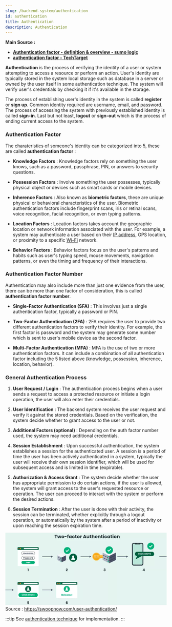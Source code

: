 ```yaml
---
slug: /backend-system/authentication
id: authentication
title: Authentication
description: Authentication
---
```


**Main Source :**

- **[Authentication factor - definition & overview - sumo logic](https://www.sumologic.com/glossary/authentication-factor/)**
- **[authentication factor - TechTarget](https://www.techtarget.com/searchsecurity/definition/authentication-factor)**

**Authentication** is the process of verifying the identity of a user or system attempting to access a resource or perform an action. User's identity are typically stored in the system local storage such as database in a server or owned by the user itself in some authentication technique. The system will verify user's credentials by checking it if it's available in the storage.

The process of establishing user's identity in the system is called **register** or **sign up**. Common identity required are username, email, and password. The process of accessing the system with previously established identity is called **sign-in**. Last but not least, **logout** or **sign-out** which is the process of ending current access to the system.

### Authentication Factor

The charateristics of someone's identity can be categorized into 5, these are called **authentication factor** :

- **Knowledge Factors** : Knowledge factors rely on something the user knows, such as a password, passphrase, PIN, or answers to security questions.

- **Possession Factors** : Involve something the user possesses, typically physical object or devices such as smart cards or mobile devices.

- **Inherence Factors** : Also known as **biometric factors**, these are unique physical or behavioral characteristics of the user. Biometric authentication factors include fingerprint scans, iris or retinal scans, voice recognition, facial recognition, or even typing patterns.

- **Location Factors** : Location factors takes account the geographic location or network information associated with the user. For example, a system may authenticate a user based on their [IP address](/computer-networking/ip-address), GPS location, or proximity to a specific [Wi-Fi](/computer-networking/wi-fi) network.

- **Behavior Factors** : Behavior factors focus on the user's patterns and habits such as user's typing speed, mouse movements, navigation patterns, or even the timing and frequency of their interactions.

### Authentication Factor Number

Authentication may also include more than just one evidence from the user, there can be more than one factor of consideration, this is called **authentication factor number**.

- **Single-Factor Authentication (SFA)** : This involves just a single authentication factor, typically a password or PIN.

- **Two-Factor Authentication (2FA)** : 2FA requires the user to provide two different authentication factors to verify their identity. For example, the first factor is password and the system may generate some number which is sent to user's mobile device as the second factor.

- **Multi-Factor Authentication (MFA)** : MFA is the use of two or more authentication factors. It can include a combination of all authentication factor including the 5 listed above (knowledge, possession, inherence, location, behavior).

### General Authentication Process

1. **User Request / Login** : The authentication process begins when a user sends a request to access a protected resource or initiate a login operation, the user will also enter their credentials.

2. **User Identification** : The backend system receives the user request and verify it against the stored credentials. Based on the verification, the system decide whether to grant access to the user or not.

3. **Additional Factors (optional)** : Depending on the auth factor number used, the system may need additional credentials.

4. **Session Establishment** : Upon successful authentication, the system establishes a session for the authenticated user. A session is a period of time the user has been actively authenticated in a system, typically the user will receive their own session identifier, which will be used for subsequent access and is limited in time (expirable).

5. **Authorization & Access Grant** : The system decide whether the user has appropriate permission to do certain actions, if the user is allowed, the system will grant access to the user's requested resource or operation. The user can proceed to interact with the system or perform the desired actions.

6. **Session Termination** : After the user is done with their activity, the session can be terminated, whether explicitly through a logout operation, or automatically by the system after a period of inactivity or upon reaching the session expiration time.

![Example of an authentication process](./auth-example.png)  
Source : https://swoopnow.com/user-authentication/

:::tip
See [authentication technique](/backend-system/authentication-technique) for implementation.
:::
